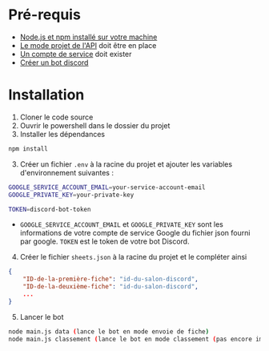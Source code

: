 # Pré-requis 
- [Node.js et npm installé sur votre machine](https://learn.microsoft.com/fr-fr/windows/dev-environment/javascript/nodejs-on-windows)
- [Le mode projet de l'API](https://theoephraim.github.io/node-google-spreadsheet/#/guides/authentication?id=setting-up-your-quotapplicationquot) doit être en place
- [Un compte de service](https://theoephraim.github.io/node-google-spreadsheet/#/guides/authentication?id=service-account) doit exister
- [Créer un bot discord](https://discordjs.guide/preparations/setting-up-a-bot-application.html)

# Installation
1. Cloner le code source
1. Ouvrir le powershell dans le dossier du projet
2. Installer les dépendances
```bash
npm install
```
3. Créer un fichier `.env` à la racine du projet et ajouter les variables d'environnement suivantes :
```bash
GOOGLE_SERVICE_ACCOUNT_EMAIL=your-service-account-email
GOOGLE_PRIVATE_KEY=your-private-key

TOKEN=discord-bot-token
```
* `GOOGLE_SERVICE_ACCOUNT_EMAIL` et `GOOGLE_PRIVATE_KEY` sont les informations de votre compte de service Google du fichier json fourni par google. `TOKEN` est le token de votre bot Discord.
4. Créer le fichier `sheets.json` à la racine du projet et le compléter ainsi
```json
{
    "ID-de-la-première-fiche": "id-du-salon-discord",
    "ID-de-la-deuxième-fiche": "id-du-salon-discord",
    ...
}
```
5. Lancer le bot
```bash
node main.js data (lance le bot en mode envoie de fiche)
node main.js classement (lance le bot en mode classement (pas encore implémenté))
```
